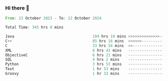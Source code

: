 ### Hi there 👋

<!--
**luoxuanzao/luoxuanzao** is a ✨ _special_ ✨ repository because its `README.md` (this file) appears on your GitHub profile.

Here are some ideas to get you started:

- 🔭 I’m currently working on ...
- 🌱 I’m currently learning ...
- 👯 I’m looking to collaborate on ...
- 🤔 I’m looking for help with ...
- 💬 Ask me about ...
- 📫 How to reach me: ...
- 😄 Pronouns: ...
- ⚡ Fun fact: ...
-->

<!--START_SECTION:waka-->

```rust
From: 23 October 2023 - To: 22 October 2024

Total Time: 345 hrs 8 mins

Java                                   194 hrs 19 mins >>>>>>>>>>>>>>-----------   56.28 %
C++                                    85 hrs 16 mins  >>>>>>-------------------   24.70 %
C                                      33 hrs 54 mins  >>-----------------------   09.82 %
XML                                    6 hrs 42 mins   -------------------------   01.94 %
ObjectiveC                             6 hrs 21 mins   -------------------------   01.84 %
SQL                                    4 hrs 2 mins    -------------------------   01.17 %
Python                                 3 hrs 53 mins   -------------------------   01.13 %
Text                                   1 hr 53 mins    -------------------------   00.55 %
Groovy                                 1 hr 33 mins    -------------------------   00.45 %
```

<!--END_SECTION:waka-->